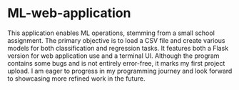 # ML-web-application

This application enables ML operations, stemming from a small school assignment. 
The primary objective is to load a CSV file and create various models for both 
classification and regression tasks. It features both a Flask version for web 
application use and a terminal UI. Although the program contains some bugs and 
is not entirely error-free, it marks my first project upload. I am eager to 
progress in my programming journey and look forward to showcasing more refined 
work in the future.
